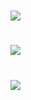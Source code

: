 # ![](https://64.media.tumblr.com/6f8f658e0d065d42f7b751adec1237bb/3461ade0a7114c32-f6/s400x600/ae5596958dc33fe362e35c951aa6aee2d2f69201.pnj)

# ![](https://scontent.fktw1-1.fna.fbcdn.net/v/t1.15752-9/418275481_2225358341003136_3518196363786152015_n.png?_nc_cat=104&ccb=1-7&_nc_sid=8cd0a2&_nc_ohc=gRICYGzBSCYAX93u2rc&_nc_ht=scontent.fktw1-1.fna&oh=03_AdT3vSJkkYhsMbDLazrMi8AlW_rL5W9sgHCrx_DwUk6T0w&oe=65DA4CD6)

# ![](https://64.media.tumblr.com/333ec7d963d5f7fc74fd54c5d92f3697/3461ade0a7114c32-53/s400x600/fb1a8aba84786719aefe8b1d11d84dde46b83f51.pnj)
